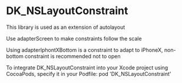 # DK_NSLayoutConstraint
 This library is used as an extension of autolayout


Use adapterScreen to make constraints follow the scale

Using adapterIphontXBottom is a constraint to adapt to iPhoneX, non-bottom constraint is recommended not to open

To integrate DK_NSLayoutConstraint into your Xcode project using CocoaPods, specify it in your Podfile:
pod 'DK_NSLayoutConstraint'
